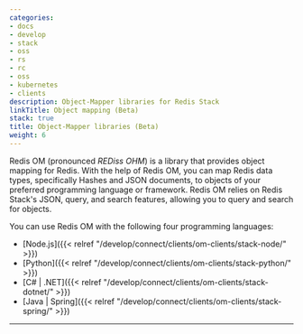 ```yaml
---
categories:
- docs
- develop
- stack
- oss
- rs
- rc
- oss
- kubernetes
- clients
description: Object-Mapper libraries for Redis Stack
linkTitle: Object mapping (Beta)
stack: true
title: Object-Mapper libraries (Beta)
weight: 6
---
```


Redis OM (pronounced *REDiss OHM*) is a library that provides object mapping for Redis. With the help of Redis OM, you can map Redis data types, specifically Hashes and JSON documents, to objects of your preferred programming language or framework. Redis OM relies on Redis Stack's JSON, query, and search features, allowing you to query and search for objects. 

You can use Redis OM with the following four programming languages:

* [Node.js]({{< relref "/develop/connect/clients/om-clients/stack-node/" >}})
* [Python]({{< relref "/develop/connect/clients/om-clients/stack-python/" >}})
* [C# | .NET]({{< relref "/develop/connect/clients/om-clients/stack-dotnet/" >}})
* [Java | Spring]({{< relref "/develop/connect/clients/om-clients/stack-spring/" >}})

<hr/>
